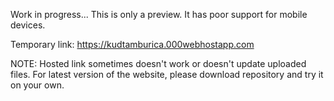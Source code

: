 Work in progress... This is only a preview. It has poor support for mobile devices.

Temporary link: https://kudtamburica.000webhostapp.com

NOTE: Hosted link sometimes doesn't work or doesn't update uploaded files. For latest version of the website, please download repository and try it on your own.
